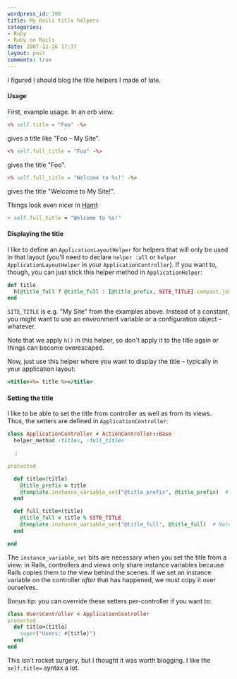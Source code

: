 ```yaml
---
wordpress_id: 196
title: My Rails title helpers
categories:
- Ruby
- Ruby on Rails
date: 2007-11-26 17:37
layout: post
comments: true
---
```

I figured I should blog the title helpers I made of late.

<h4>Usage</h4>

First, example usage. In an erb view:

``` rhtml
<% self.title = "Foo" -%>
```
gives a title like "Foo – My Site".

``` rhtml
<% self.full_title = "Foo" -%>
```
gives the title "Foo".

``` rhtml
<% self.full_title = "Welcome to %s!" -%>
```
gives the title "Welcome to My Site!".

Things look even nicer in <a href="http://haml.hamptoncatlin.com/">Haml</a>:

``` ruby
- self.full_title = "Welcome to %s!"
```

<!--more-->

<h4>Displaying the title</h4>

I like to define an <code>ApplicationLayoutHelper</code> for helpers that will only be used in that layout (you'll need to declare <code>helper :all</code> or <code>helper ApplicationLayoutHelper</code> in your <code>ApplicationController</code>). If you want to, though, you can just stick this helper method in <code>ApplicationHelper</code>:

``` ruby
def title
  h(@title_full ? @title_full : [@title_prefix, SITE_TITLE].compact.join(' – '))
end
```

<code>SITE_TITLE</code> is e.g. "My Site" from the examples above. Instead of a constant, you might want to use an environment variable or a configuration object – whatever.

Note that we apply <code>h()</code> in this helper, so don't apply it to the title again or things can become overescaped.

Now, just use this helper where you want to display the title – typically in your application layout:

``` rhtml
<title><%= title %></title>
```

<h4>Setting the title</h4>

I like to be able to set the title from controller as well as from its views. Thus, the setters are defined in <code>ApplicationController</code>:

``` ruby
class ApplicationController < ActionController::Base
  helper_method :title=, :full_title=

  ⋮

protected

  def title=(title)
    @title_prefix = title
    @template.instance_variable_set("@title_prefix", @title_prefix)  # Necessary if set from view
  end

  def full_title=(title)
    @title_full = title % SITE_TITLE
    @template.instance_variable_set("@title_full", @title_full)  # Necessary if set from view
  end

end
```

The <code>instance_variable_set</code> bits are necessary when you set the title from a view: in Rails, controllers and views only share instance variables because Rails copies them to the view behind the scenes. If we set an instance variable on the controller <em>after</em> that has happened, we must copy it over ourselves.

Bonus tip: you can override these setters per-controller if you want to:

``` ruby
class UsersController < ApplicationController
protected
  def title=(title)
    super("Users: #{title}")
  end
end
```

This isn't rocket surgery, but I thought it was worth blogging. I like the <code>self.title=</code> syntax a lot.
